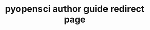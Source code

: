 ---
title: "pyopensci author guide redirect page"
permalink: /contributing-guide/open-source-software-submissions/author-guide/
redirect_to: https://www.pyopensci.org/peer-review-guide/software-peer-review-guide/author-guide.html
---